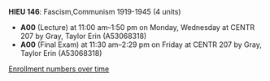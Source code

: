 **HIEU 146**: Fascism,Communism 1919-1945 (4 units)

- **A00** (Lecture) at 11:00 am–1:50 pm on Monday, Wednesday at CENTR 207 by Gray, Taylor Erin (A53068318)
- **A00** (Final Exam) at 11:30 am–2:29 pm on Friday at CENTR 207 by Gray, Taylor Erin (A53068318)

[Enrollment numbers over time](./HIEU146.tsv)
